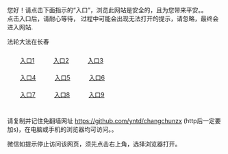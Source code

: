 您好！请点击下面指示的“入口”，浏览此网站是安全的，且为您带来平安。。 <br/>
点击入口后，请耐心等待， 过程中可能会出现无法打开的提示，请忽略，最终会进入网站. </br>

法轮大法在长春<br/>
<div style="padding:10px"><a style="margin:20px" target="_blank" href="https://ddsd5hd3eyfb5.cloudfront.net/2Qpsp?ggganxfu" id="ccLink1" rel="nofollow">入口1</a> <a target="_blank" style="margin:20px" href="https://d14tlxx9ov5sde.cloudfront.net/2Qpsp?tkddmt" id="ccLink2" rel="nofollow">入口2</a> <a style="margin:20px" target="_blank" href="https://d2q1s7l4xpifb2.cloudfront.net/2Qpsp?jbktn" id="ccLink3" rel="nofollow">入口3</a></div>

<div style="padding:10px" ><a style="margin:20px" target="_blank" href="https://ddsd5hd3eyfb5.cloudfront.net/2Qpsp?ggganxfu" id="ccLink4" rel="nofollow">入口4</a> <a style="margin:20px" href="https://d14tlxx9ov5sde.cloudfront.net/2Qpsp?tkddmt" target="_blank" id="ccLink5" rel="nofollow">入口5</a> <a style="margin:20px" href="https://d2q1s7l4xpifb2.cloudfront.net/2Qpsp?jbktn" target="_blank" id="ccLink6" rel="nofollow">入口6</a></div>

<div style="padding:10px"><a style="margin:20px" target="_blank" href="https://ddsd5hd3eyfb5.cloudfront.net/2Qpsp?ggganxfu" id="ccLink7" rel="nofollow">入口7</a> <a style="margin:20px" href="https://d14tlxx9ov5sde.cloudfront.net/2Qpsp?tkddmt" target="_blank" id="ccLink8" rel="nofollow">入口8</a> <a style="margin:20px" target="_blank" href="https://d2q1s7l4xpifb2.cloudfront.net/2Qpsp?jbktn" id="ccLink9" rel="nofollow">入口9</a></div>

<br/>



请复制并记住免翻墙网址 https://github.com/yntd/changchunzx (http后一定要加s)，在电脑或手机的浏览器均可访问。。<br/>

微信如提示停止访问该网页，须先点击右上角，选择浏览器打开。
